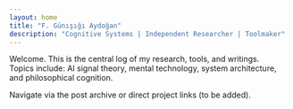 ```yaml
---
layout: home
title: "F. Günışığı Aydoğan"
description: "Cognitive Systems | Independent Researcher | Toolmaker"
---
```


Welcome. This is the central log of my research, tools, and writings.  
Topics include: AI signal theory, mental technology, system architecture, and philosophical cognition.

Navigate via the post archive or direct project links (to be added).

